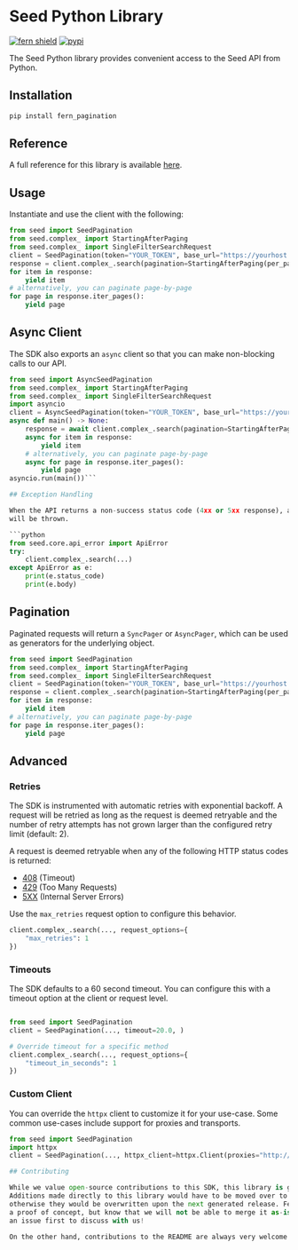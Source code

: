 # Seed Python Library

[![fern shield](https://img.shields.io/badge/%F0%9F%8C%BF-Built%20with%20Fern-brightgreen)](https://buildwithfern.com?utm_source=github&utm_medium=github&utm_campaign=readme&utm_source=Seed%2FPython)
[![pypi](https://img.shields.io/pypi/v/fern_pagination)](https://pypi.python.org/pypi/fern_pagination)

The Seed Python library provides convenient access to the Seed API from Python.

## Installation

```sh
pip install fern_pagination
```

## Reference

A full reference for this library is available [here](./reference.md).

## Usage

Instantiate and use the client with the following:

```python
from seed import SeedPagination
from seed.complex_ import StartingAfterPaging
from seed.complex_ import SingleFilterSearchRequest
client = SeedPagination(token="YOUR_TOKEN", base_url="https://yourhost.com/path/to/api", )
response = client.complex_.search(pagination=StartingAfterPaging(per_page=1, starting_after='starting_after', ), query=SingleFilterSearchRequest(field='field', operator="=", value='value', ), )
for item in response:
    yield item
# alternatively, you can paginate page-by-page
for page in response.iter_pages():
    yield page
```

## Async Client

The SDK also exports an `async` client so that you can make non-blocking calls to our API.

```python
from seed import AsyncSeedPagination
from seed.complex_ import StartingAfterPaging
from seed.complex_ import SingleFilterSearchRequest
import asyncio
client = AsyncSeedPagination(token="YOUR_TOKEN", base_url="https://yourhost.com/path/to/api", )
async def main() -> None:
    response = await client.complex_.search(pagination=StartingAfterPaging(per_page=1, starting_after='starting_after', ), query=SingleFilterSearchRequest(field='field', operator="=", value='value', ), )
    async for item in response:
        yield item
    # alternatively, you can paginate page-by-page
    async for page in response.iter_pages():
        yield page
asyncio.run(main())```

## Exception Handling

When the API returns a non-success status code (4xx or 5xx response), a subclass of the following error
will be thrown.

```python
from seed.core.api_error import ApiError
try:
    client.complex_.search(...)
except ApiError as e:
    print(e.status_code)
    print(e.body)
```

## Pagination

Paginated requests will return a `SyncPager` or `AsyncPager`, which can be used as generators for the underlying object.

```python
from seed import SeedPagination
from seed.complex_ import StartingAfterPaging
from seed.complex_ import SingleFilterSearchRequest
client = SeedPagination(token="YOUR_TOKEN", base_url="https://yourhost.com/path/to/api", )
response = client.complex_.search(pagination=StartingAfterPaging(per_page=1, starting_after='starting_after', ), query=SingleFilterSearchRequest(field='field', operator="=", value='value', ), )
for item in response:
    yield item
# alternatively, you can paginate page-by-page
for page in response.iter_pages():
    yield page
```

## Advanced

### Retries

The SDK is instrumented with automatic retries with exponential backoff. A request will be retried as long
as the request is deemed retryable and the number of retry attempts has not grown larger than the configured
retry limit (default: 2).

A request is deemed retryable when any of the following HTTP status codes is returned:

- [408](https://developer.mozilla.org/en-US/docs/Web/HTTP/Status/408) (Timeout)
- [429](https://developer.mozilla.org/en-US/docs/Web/HTTP/Status/429) (Too Many Requests)
- [5XX](https://developer.mozilla.org/en-US/docs/Web/HTTP/Status/500) (Internal Server Errors)

Use the `max_retries` request option to configure this behavior.

```python
client.complex_.search(..., request_options={
    "max_retries": 1
})
```

### Timeouts

The SDK defaults to a 60 second timeout. You can configure this with a timeout option at the client or request level.

```python

from seed import SeedPagination
client = SeedPagination(..., timeout=20.0, )

# Override timeout for a specific method
client.complex_.search(..., request_options={
    "timeout_in_seconds": 1
})
```

### Custom Client

You can override the `httpx` client to customize it for your use-case. Some common use-cases include support for proxies
and transports.

```python
from seed import SeedPagination
import httpx
client = SeedPagination(..., httpx_client=httpx.Client(proxies="http://my.test.proxy.example.com", transport=httpx.HTTPTransport(local_address="0.0.0.0"), ))```

## Contributing

While we value open-source contributions to this SDK, this library is generated programmatically.
Additions made directly to this library would have to be moved over to our generation code,
otherwise they would be overwritten upon the next generated release. Feel free to open a PR as
a proof of concept, but know that we will not be able to merge it as-is. We suggest opening
an issue first to discuss with us!

On the other hand, contributions to the README are always very welcome!
